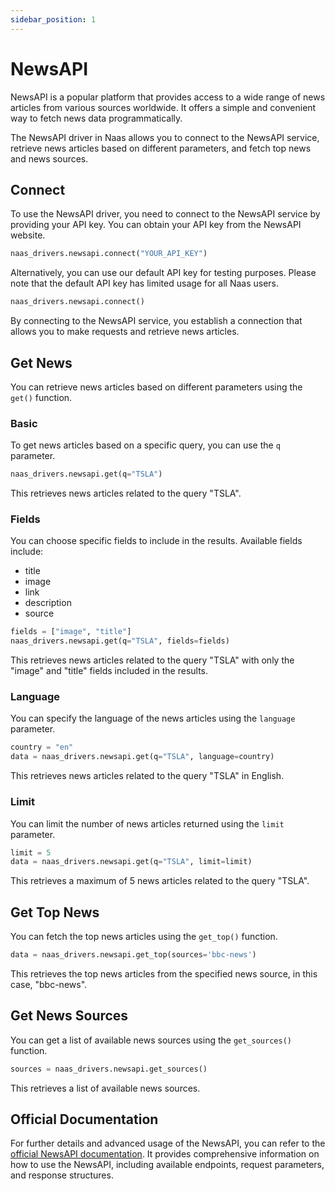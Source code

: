 ```yaml
---
sidebar_position: 1
---
```


# NewsAPI

NewsAPI is a popular platform that provides access to a wide range of news articles from various sources worldwide. It offers a simple and convenient way to fetch news data programmatically.

The NewsAPI driver in Naas allows you to connect to the NewsAPI service, retrieve news articles based on different parameters, and fetch top news and news sources.

## Connect

To use the NewsAPI driver, you need to connect to the NewsAPI service by providing your API key. You can obtain your API key from the NewsAPI website.

```python
naas_drivers.newsapi.connect("YOUR_API_KEY")
```

Alternatively, you can use our default API key for testing purposes. Please note that the default API key has limited usage for all Naas users.

```python
naas_drivers.newsapi.connect()
```

By connecting to the NewsAPI service, you establish a connection that allows you to make requests and retrieve news articles.

## Get News

You can retrieve news articles based on different parameters using the `get()` function.

### Basic

To get news articles based on a specific query, you can use the `q` parameter.

```python
naas_drivers.newsapi.get(q="TSLA")
```

This retrieves news articles related to the query "TSLA".

### Fields

You can choose specific fields to include in the results. Available fields include:

- title
- image
- link
- description
- source

```python
fields = ["image", "title"]
naas_drivers.newsapi.get(q="TSLA", fields=fields)
```

This retrieves news articles related to the query "TSLA" with only the "image" and "title" fields included in the results.

### Language

You can specify the language of the news articles using the `language` parameter.

```python
country = "en"
data = naas_drivers.newsapi.get(q="TSLA", language=country)
```

This retrieves news articles related to the query "TSLA" in English.

### Limit

You can limit the number of news articles returned using the `limit` parameter.

```python
limit = 5
data = naas_drivers.newsapi.get(q="TSLA", limit=limit)
```

This retrieves a maximum of 5 news articles related to the query "TSLA".

## Get Top News

You can fetch the top news articles using the `get_top()` function.

```python
data = naas_drivers.newsapi.get_top(sources='bbc-news')
```

This retrieves the top news articles from the specified news source, in this case, "bbc-news".

## Get News Sources

You can get a list of available news sources using the `get_sources()` function.

```python
sources = naas_drivers.newsapi.get_sources()
```

This retrieves a list of available news sources.

## Official Documentation

For further details and advanced usage of the NewsAPI, you can refer to the [official NewsAPI documentation](https://newsapi.org/docs/endpoints). It provides comprehensive information on how to use the NewsAPI, including available endpoints, request parameters, and response structures.